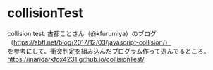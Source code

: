 # collisionTest
collision test.
古都ことさん（@kfurumiya）のブログ（https://sbfl.net/blog/2017/12/03/javascript-collision/）  
を参考にして、衝突判定を組み込んだプログラム作って遊んでるところ。  
https://inaridarkfox4231.github.io/collisionTest/

